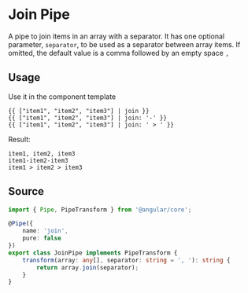 # Join Pipe

A pipe to join items in an array with a separator.
It has one optional parameter, `separator`, to be used as a separator between array items.
If omitted, the default value is a comma followed by an empty space `, `

## Usage

Use it in the component template

<ngs-code-block-with-header>

```
{{ ["item1", "item2", "item3"] | join }}
{{ ["item1", "item2", "item3"] | join: '-' }}
{{ ["item1", "item2", "item3"] | join: ' > ' }}
```

</ngs-code-block-with-header>

Result:

```
item1, item2, item3
item1-item2-item3
item1 > item2 > item3
```

## Source

<ngs-code-block-with-header file-name="join.pipe.ts">

```typescript
import { Pipe, PipeTransform } from '@angular/core';

@Pipe({
    name: 'join',
    pure: false
})
export class JoinPipe implements PipeTransform {
    transform(array: any[], separator: string = ', '): string {
        return array.join(separator);
    }
}
```

</ngs-code-block-with-header>
